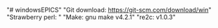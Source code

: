 "# windowsEPICS" 
"Git download: https://git-scm.com/download/win"
"Strawberry perl: "
"Make: gnu make v4.2.1"
"re2c: v1.0.3"
